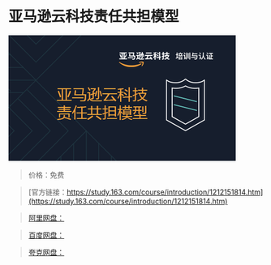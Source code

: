# 亚马逊云科技责任共担模型

![img](../../../assets/study163/free/79c1b5e2cadc49db8a1ad44b5cd296e6.png)

> 价格：免费

> [官方链接：https://study.163.com/course/introduction/1212151814.htm](https://study.163.com/course/introduction/1212151814.htm)

> [阿里网盘：]()

> [百度网盘：]()

> [夸克网盘：]()

